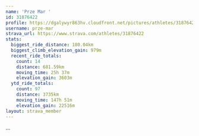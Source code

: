 ```yaml
---
name: 'Prze Mar '
id: 31876422
profile: https://dgalywyr863hv.cloudfront.net/pictures/athletes/31876422/22548952/4/large.jpg
username: prze-mar
strava_url: https://www.strava.com/athletes/31876422
stats:
  biggest_ride_distance: 180.04km
  biggest_climb_elevation_gain: 979m
  recent_ride_totals:
    count: 14
    distance: 681.59km
    moving_time: 25h 37m
    elevation_gain: 3603m
  ytd_ride_totals:
    count: 97
    distance: 3735km
    moving_time: 147h 51m
    elevation_gain: 22516m
layout: strava_member
--- 
```

...
